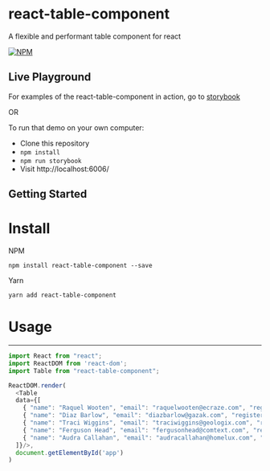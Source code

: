 # react-table-component
A flexible and performant table component for react

[![NPM](https://nodei.co/npm/react-table-component.png)](https://npmjs.org/package/react-table-component)

## Live Playground

For examples of the react-table-component in action, go to [storybook](https://edgesyntax.github.io/react-table-component/)

OR

To run that demo on your own computer:
* Clone this repository
* `npm install`
* `npm run storybook`
* Visit http://localhost:6006/

## Getting Started

# Install
NPM 
```
npm install react-table-component --save
```
Yarn
```
yarn add react-table-component
```

# Usage
____
```js
import React from "react";
import ReactDOM from 'react-dom';
import Table from "react-table-component";

ReactDOM.render(
  <Table
  data={[
    { "name": "Raquel Wooten", "email": "raquelwooten@ecraze.com", "registered": "2015-02-23T12:56:54 +06:00", "latitude": 86.017882, "longitude": -80.094174 },
    { "name": "Diaz Barlow", "email": "diazbarlow@gazak.com", "registered": "2015-07-15T10:57:26 +05:00", "latitude": -82.476876, "longitude": 134.539503 },
    { "name": "Traci Wiggins", "email": "traciwiggins@geologix.com", "registered": "2016-07-01T09:53:59 +05:00", "latitude": -16.153468, "longitude": 147.007858 },
    { "name": "Ferguson Head", "email": "fergusonhead@comtext.com", "registered": "2015-05-07T05:12:18 +05:00", "latitude": -18.389837, "longitude": 123.649699 },
    { "name": "Audra Callahan", "email": "audracallahan@homelux.com", "registered": "2015-06-15T04:39:44 +05:00", "latitude": 32.395529, "longitude": -140.60243 }
  ]}/>,
  document.getElementById('app')
)

```
